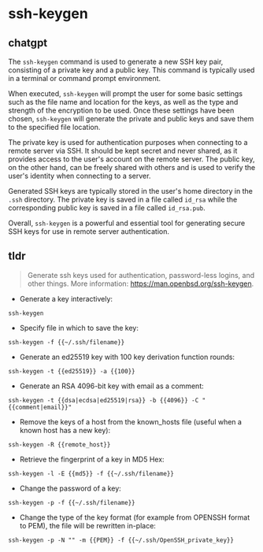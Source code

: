 # ssh-keygen 
## chatgpt 
The `ssh-keygen` command is used to generate a new SSH key pair, consisting of a private key and a public key. This command is typically used in a terminal or command prompt environment.

When executed, `ssh-keygen` will prompt the user for some basic settings such as the file name and location for the keys, as well as the type and strength of the encryption to be used. Once these settings have been chosen, `ssh-keygen` will generate the private and public keys and save them to the specified file location.

The private key is used for authentication purposes when connecting to a remote server via SSH. It should be kept secret and never shared, as it provides access to the user's account on the remote server. The public key, on the other hand, can be freely shared with others and is used to verify the user's identity when connecting to a server.

Generated SSH keys are typically stored in the user's home directory in the `.ssh` directory. The private key is saved in a file called `id_rsa` while the corresponding public key is saved in a file called `id_rsa.pub`.

Overall, `ssh-keygen` is a powerful and essential tool for generating secure SSH keys for use in remote server authentication. 

## tldr 
 
> Generate ssh keys used for authentication, password-less logins, and other things.
> More information: <https://man.openbsd.org/ssh-keygen>.

- Generate a key interactively:

`ssh-keygen`

- Specify file in which to save the key:

`ssh-keygen -f {{~/.ssh/filename}}`

- Generate an ed25519 key with 100 key derivation function rounds:

`ssh-keygen -t {{ed25519}} -a {{100}}`

- Generate an RSA 4096-bit key with email as a comment:

`ssh-keygen -t {{dsa|ecdsa|ed25519|rsa}} -b {{4096}} -C "{{comment|email}}"`

- Remove the keys of a host from the known_hosts file (useful when a known host has a new key):

`ssh-keygen -R {{remote_host}}`

- Retrieve the fingerprint of a key in MD5 Hex:

`ssh-keygen -l -E {{md5}} -f {{~/.ssh/filename}}`

- Change the password of a key:

`ssh-keygen -p -f {{~/.ssh/filename}}`

- Change the type of the key format (for example from OPENSSH format to PEM), the file will be rewritten in-place:

`ssh-keygen -p -N "" -m {{PEM}} -f {{~/.ssh/OpenSSH_private_key}}`
